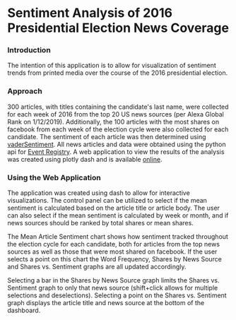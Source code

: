 # Sentiment Analysis of 2016 Presidential Election News Coverage

### Introduction
The intention of this application is to allow for visualization of sentiment trends from printed
media over the course of the 2016 presidential election.

### Approach
300 articles, with titles containing the candidate's last name, were collected for each week of 2016 from the top 20 US news sources (per Alexa Global Rank on 1/12/2019).  Additionally, the 100 articles with the most shares on facebook from each week of the election cycle were also collected for each candidate.  The sentiment of each article was then determined using [vaderSentiment](https://github.com/cjhutto/vaderSentiment).
All news articles and data were obtained using the python api for  [Event Registry](https://eventregistry.org/).  A web application to view the results of the analysis was created using plotly dash and is available [online](https://news-sentiment-analysis.herokuapp.com/).

### Using the Web Application
The application was created using dash to allow for interactive visualizations.  The control panel can be utilized to select if the mean sentiment is calculated based on the article title or article body.  The user can also select if the mean sentiment is calculated by week or month, and if news sources should be ranked by total shares or mean shares.

The Mean Article Sentiment chart shows how sentiment tracked throughout the election cycle for each candidate, both for articles from the top news sources as well as those that were most shared on facebook.  If the user selects a point on this chart the Word Frequency, Shares by News Source and Shares vs. Sentiment graphs are all updated accordingly.  

Selecting a bar in the Shares by News Source graph limits the Shares vs. Sentiment graph to only that news source (shift+click allows for multiple selections and deselections).  Selecting a point on the Shares vs. Sentiment graph displays the article title and news source at the bottom of the dashboard.
